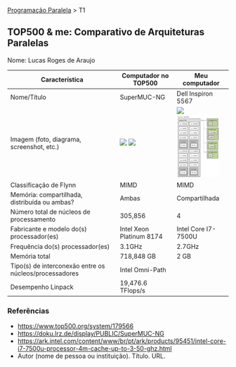 [Programação Paralela](https://github.com/AndreaInfUFSM/elc139-2019a) > T1

TOP500 & me: Comparativo de Arquiteturas Paralelas
--------------------------------------------------

Nome: Lucas Roges de Araujo

| Característica                                            | Computador no TOP500  | Meu computador  |
| --------------------------------------------------------- | --------------------- | --------------- |
| Nome/Título                                               | SuperMUC-NG | Dell Inspiron 5567 |
| Imagem (foto, diagrama, screenshot, etc.)                 | <img src="https://doku.lrz.de/download/attachments/29164337/SuperMUC-NG-small.jpg?version=30&modificationDate=1552666200667&api=v2" width="96"> <img src="https://doku.lrz.de/download/attachments/34013186/SuperMUC-NG_computenode.png?version=1&modificationDate=1552410242253&api=v2" width="96"> | <img src="https://souqcms.s3.amazonaws.com/spring/images/2017/Dell/inspiron-5567-laptop/3-dell-inspiron-5567-laptop-core-i7-15.6-inch-glossy-black.jpg" width="96"> <img src="https://raw.githubusercontent.com/lucasroges/elc139-2019a/master/trabalhos/t1/lstopo.png" width="96"> |
| Classificação de Flynn                                    | MIMD | MIMD |
| Memória: compartilhada, distribuída ou ambas?             | Ambas | Compartilhada |
| Número total de núcleos de processamento                  | 305,856 | 4 |
| Fabricante e modelo do(s) processador(es)                 | Intel Xeon Platinum 8174 | Intel Core I7-7500U |
| Frequência do(s) processador(es)                          | 3.1GHz | 2.7GHz |
| Memória total                                             | 718,848 GB | 2 GB |
| Tipo(s) de interconexão entre os núcleos/processadores    | Intel Omni-Path |   |
| Desempenho Linpack                                        | 19,476.6 TFlops/s |   |

### Referências
- https://www.top500.org/system/179566
- https://doku.lrz.de/display/PUBLIC/SuperMUC-NG
- https://ark.intel.com/content/www/br/pt/ark/products/95451/intel-core-i7-7500u-processor-4m-cache-up-to-3-50-ghz.html
- Autor (nome de pessoa ou instituição). Título. URL.

